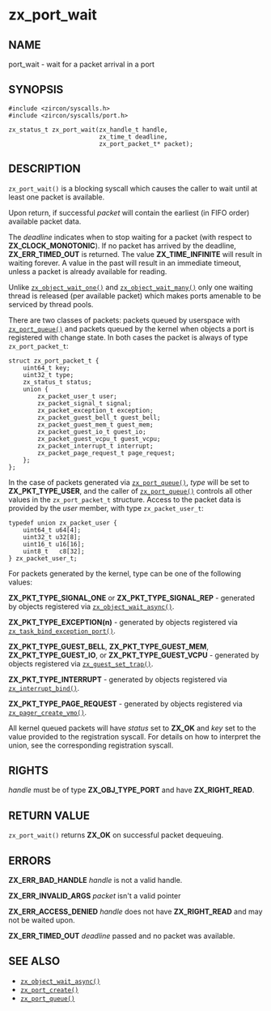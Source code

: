 # zx_port_wait

## NAME

<!-- Updated by update-docs-from-abigen, do not edit. -->

port_wait - wait for a packet arrival in a port

## SYNOPSIS

<!-- Updated by update-docs-from-abigen, do not edit. -->

```
#include <zircon/syscalls.h>
#include <zircon/syscalls/port.h>

zx_status_t zx_port_wait(zx_handle_t handle,
                         zx_time_t deadline,
                         zx_port_packet_t* packet);
```

## DESCRIPTION

`zx_port_wait()` is a blocking syscall which causes the caller to wait until at least
one packet is available.

Upon return, if successful *packet* will contain the earliest (in FIFO order)
available packet data.

The *deadline* indicates when to stop waiting for a packet (with respect to
**ZX_CLOCK_MONOTONIC**).  If no packet has arrived by the deadline,
**ZX_ERR_TIMED_OUT** is returned.  The value **ZX_TIME_INFINITE** will
result in waiting forever.  A value in the past will result in an immediate
timeout, unless a packet is already available for reading.

Unlike [`zx_object_wait_one()`] and [`zx_object_wait_many()`] only one
waiting thread is released (per available packet) which makes ports
amenable to be serviced by thread pools.

There are two classes of packets: packets queued by userspace with [`zx_port_queue()`]
and packets queued by the kernel when objects a port is registered with change state. In both
cases the packet is always of type `zx_port_packet_t`:

```
struct zx_port_packet_t {
    uint64_t key;
    uint32_t type;
    zx_status_t status;
    union {
        zx_packet_user_t user;
        zx_packet_signal_t signal;
        zx_packet_exception_t exception;
        zx_packet_guest_bell_t guest_bell;
        zx_packet_guest_mem_t guest_mem;
        zx_packet_guest_io_t guest_io;
        zx_packet_guest_vcpu_t guest_vcpu;
        zx_packet_interrupt_t interrupt;
        zx_packet_page_request_t page_request;
    };
};
```

In the case of packets generated via [`zx_port_queue()`], *type* will be set to
**ZX_PKT_TYPE_USER**, and the caller of [`zx_port_queue()`] controls all other values in the
`zx_port_packet_t` structure. Access to the packet data is provided by the *user* member, with
type `zx_packet_user_t`:

```
typedef union zx_packet_user {
    uint64_t u64[4];
    uint32_t u32[8];
    uint16_t u16[16];
    uint8_t   c8[32];
} zx_packet_user_t;
```

For packets generated by the kernel, type can be one of the following values:

**ZX_PKT_TYPE_SIGNAL_ONE** or **ZX_PKT_TYPE_SIGNAL_REP** - generated by objects registered
via [`zx_object_wait_async()`].

**ZX_PKT_TYPE_EXCEPTION(n)** - generated by objects registered via
[`zx_task_bind_exception_port()`].

**ZX_PKT_TYPE_GUEST_BELL**, **ZX_PKT_TYPE_GUEST_MEM**, **ZX_PKT_TYPE_GUEST_IO**,
or **ZX_PKT_TYPE_GUEST_VCPU** - generated by objects registered via [`zx_guest_set_trap()`].

**ZX_PKT_TYPE_INTERRUPT** - generated by objects registered via [`zx_interrupt_bind()`].

**ZX_PKT_TYPE_PAGE_REQUEST** - generated by objects registered via [`zx_pager_create_vmo()`].

All kernel queued packets will have *status* set to **ZX_OK** and *key* set to the
value provided to the registration syscall. For details on how to interpret the union, see
the corresponding registration syscall.

## RIGHTS

<!-- Updated by update-docs-from-abigen, do not edit. -->

*handle* must be of type **ZX_OBJ_TYPE_PORT** and have **ZX_RIGHT_READ**.

## RETURN VALUE

`zx_port_wait()` returns **ZX_OK** on successful packet dequeuing.

## ERRORS

**ZX_ERR_BAD_HANDLE** *handle* is not a valid handle.

**ZX_ERR_INVALID_ARGS** *packet* isn't a valid pointer

**ZX_ERR_ACCESS_DENIED** *handle* does not have **ZX_RIGHT_READ** and may
not be waited upon.

**ZX_ERR_TIMED_OUT** *deadline* passed and no packet was available.

## SEE ALSO

 - [`zx_object_wait_async()`]
 - [`zx_port_create()`]
 - [`zx_port_queue()`]

<!-- References updated by update-docs-from-abigen, do not edit. -->

[`zx_guest_set_trap()`]: guest_set_trap.md
[`zx_interrupt_bind()`]: interrupt_bind.md
[`zx_object_wait_async()`]: object_wait_async.md
[`zx_object_wait_many()`]: object_wait_many.md
[`zx_object_wait_one()`]: object_wait_one.md
[`zx_pager_create_vmo()`]: pager_create_vmo.md
[`zx_port_create()`]: port_create.md
[`zx_port_queue()`]: port_queue.md
[`zx_task_bind_exception_port()`]: task_bind_exception_port.md
